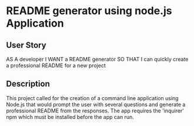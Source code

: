 # README generator using node.js Application

## User Story
AS A developer
I WANT a README generator
SO THAT I can quickly create a professional README for a new project

## Description

This project called for the creation of a command line application using Node.js that would prompt the user with several questions and generate a professional README from the responses. The app requires the 'inquirer' npm which must be installed before the app can run. 
